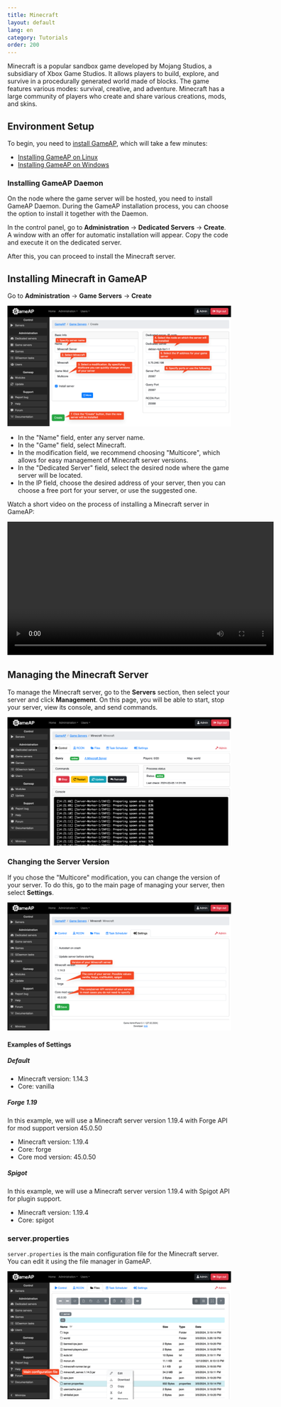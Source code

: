 ```yaml
---
title: Minecraft
layout: default
lang: en
category: Tutorials
order: 200
---
```


Minecraft is a popular sandbox game developed 
by Mojang Studios, a subsidiary of Xbox Game Studios. 
It allows players to build, explore, and survive in 
a procedurally generated world made of blocks. 
The game features various modes: survival, creative, 
and adventure. Minecraft has a large community of players 
who create and share various creations, mods, and skins.

## Environment Setup

To begin, you need to [install GameAP](/en/get_started.html#installation-of-the-panel), which will take a few minutes:

* [Installing GameAP on Linux](/en/install/install_on_linux.html)
* [Installing GameAP on Windows](/en/install/install_on_windows.html)

### Installing GameAP Daemon

On the node where the game server will be hosted, you need 
to install GameAP Daemon. During the GameAP installation process, 
you can choose the option to install it together with the Daemon.

In the control panel, go to **Administration** -> **Dedicated Servers** 
-> **Create**. 
A window with an offer for automatic installation will appear. 
Copy the code and execute it on the dedicated server.

After this, you can proceed to install the Minecraft server.

## Installing Minecraft in GameAP

Go to **Administration** -> **Game Servers** -> **Create**

![](/images/en/tutorials/minecraft/create_form.png)

* In the "Name" field, enter any server name.
* In the "Game" field, select Minecraft.
* In the modification field, we recommend choosing "Multicore", which allows for easy management of Minecraft server versions.
* In the "Dedicated Server" field, select the desired node where the game server will be located.
* In the IP field, choose the desired address of your server, then you can choose a free port for your server, or use the suggested one.

Watch a short video on the process of installing a Minecraft server in GameAP:

<video controls width="600">
  <source src="/media/en/tutorials/minecraft/installation.webm" type="video/webm" />
  <source src="/media/en/tutorials/minecraft/installation.mp4" type="video/mp4" />
</video>

## Managing the Minecraft Server

To manage the Minecraft server, go to the **Servers** section, then select your server and click **Management**. On this page, you will be able to start, stop your server, view its console, and send commands.

![](/images/en/tutorials/minecraft/server_management.png)

### Changing the Server Version

If you chose the "Multicore" modification, you can change the version of your server. To do this, go to the main page of managing your server, then select **Settings**.

![](/images/en/tutorials/minecraft/server_settings.png)

#### Examples of Settings

##### Default

* Minecraft version: 1.14.3
* Core: vanilla

##### Forge 1.19

In this example, we will use a Minecraft server version 1.19.4 with Forge API for mod support version 45.0.50

* Minecraft version: 1.19.4
* Core: forge
* Core mod version: 45.0.50

##### Spigot

In this example, we will use a Minecraft server version 1.19.4 with Spigot API for plugin support.

* Minecraft version: 1.19.4
* Core: spigot

### server.properties

`server.properties` is the main configuration file for the Minecraft server. You can edit it using the file manager in GameAP.

![](/images/en/tutorials/minecraft/server_properties.png)